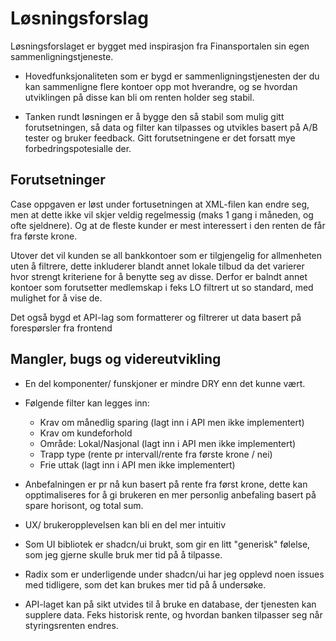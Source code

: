 
# Løsningsforslag

Løsningsforslaget er bygget med inspirasjon fra Finansportalen sin egen sammenligningstjeneste. 

- Hovedfunksjonaliteten som er bygd er sammenligningstjenesten der du kan sammenligne flere kontoer opp mot hverandre, og se hvordan utviklingen på disse kan bli om renten holder seg stabil.

- Tanken rundt løsningen er å bygge den så stabil som mulig gitt forutsetningen, så data og filter kan tilpasses og utvikles basert på A/B tester og bruker feedback. Gitt forutsetningene er det forsatt mye forbedringspotesialle der. 

## Forutsetninger
Case oppgaven er løst under fortusetningen at XML-filen kan endre seg, men at dette ikke vil skjer veldig regelmessig (maks 1 gang i måneden, og ofte sjeldnere). Og at de fleste kunder er mest interessert i den renten de får fra første krone. 

Utover det vil kunden se all bankkontoer som er tilgjengelig for allmenheten uten å filtrere, dette inkluderer blandt annet lokale tilbud da det varierer hvor strengt kriteriene for å benytte seg av disse. Derfor er balndt annet kontoer som forutsetter medlemskap i feks LO filtrert ut so standard, med mulighet for å vise de.


Det også bygd et API-lag som formatterer og filtrerer ut data basert på forespørsler fra frontend


## Mangler, bugs og videreutvikling

- En del komponenter/ funskjoner er mindre DRY enn det kunne vært.
- Følgende filter kan legges inn:
  -    Krav om månedlig sparing (lagt inn i API men ikke implementert)
  -    Krav om kundeforhold 
  -    Område: Lokal/Nasjonal (lagt inn i API men ikke implementert)
  -    Trapp type (rente pr intervall/rente fra første krone / nei)
  -    Frie uttak (lagt inn i API men ikke implementert)

- Anbefalningen er pr nå kun basert på rente fra først krone, dette kan opptimaliseres for å gi brukeren en mer personlig anbefaling basert på spare horisont, og total sum.
- UX/ brukeropplevelsen kan bli en del mer intuitiv
- Som UI bibliotek er shadcn/ui brukt, som gir en litt "generisk" følelse, som jeg gjerne skulle bruk mer tid på å tilpasse.
- Radix som er underligende under shadcn/ui har jeg opplevd noen issues med tidligere, som det kan brukes mer tid på å undersøke.
- API-laget kan på sikt utvides til å bruke en database, der tjenesten kan supplere data. Feks historisk rente, og hvordan banken tilpasser seg når styringsrenten endres.




